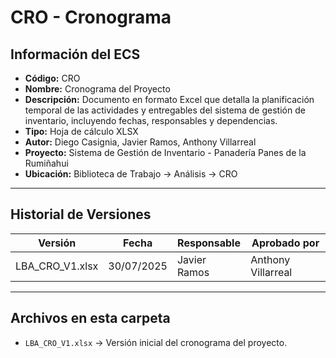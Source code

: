 # CRO - Cronograma

## Información del ECS
- **Código:** CRO  
- **Nombre:** Cronograma del Proyecto  
- **Descripción:** Documento en formato Excel que detalla la planificación temporal de las actividades y entregables del sistema de gestión de inventario, incluyendo fechas, responsables y dependencias.  
- **Tipo:** Hoja de cálculo XLSX  
- **Autor:** Diego Casignia, Javier Ramos, Anthony Villarreal  
- **Proyecto:** Sistema de Gestión de Inventario - Panadería Panes de la Rumiñahui  
- **Ubicación:** Biblioteca de Trabajo → Análisis → CRO  

---

## Historial de Versiones

| Versión           | Fecha       | Responsable       | Aprobado por      |
|-------------------|------------|-------------------|-------------------|
| LBA_CRO_V1.xlsx   | 30/07/2025 | Javier Ramos      | Anthony Villarreal |

---

## Archivos en esta carpeta
- `LBA_CRO_V1.xlsx` → Versión inicial del cronograma del proyecto.
